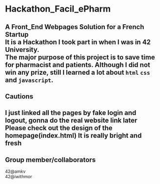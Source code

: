 # Hackathon_Facil_ePharm

A Front_End Webpages Solution for a French Startup  
It is a Hackathon I took part in when I was in 42 University.   
The major purpose of this project is to save time for pharmacist and patients. Although I did not win any prize, still I learned a lot about `html` `css` and `javascript`.
--------------------------------------------------------------------------------------
## Cautions

I just linked all the pages by fake login and logout, gonna do the real website link later  
Please check out the design of the homepage(index.html) It is really bright and fresh
--------------------------------------------------------------------------------------
## Group member/collaborators

42@amkv   
42@iwithmor
